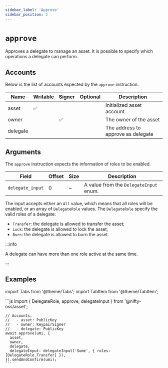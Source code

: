 ```yaml
---
sidebar_label: 'Approve'
sidebar_position: 2
---
```


# `approve`

Approves a delegate to manage an asset. It is possible to specify which operations a delegate can perform.

## Accounts

Below is the list of accounts expected by the `approve` instruction.

| Name             | Writable | Signer | Optional | Description |
|------------------|----------|--------|----------|-------------|
| asset            | ✅       |        |          | Initialized asset account |
| owner            |          | ✅     |          | The owner of the asset |
| delegate         |          |        |          | The address to approve as delegate |

## Arguments

The `approve` instruction expects the information of roles to be enabled.

| Field             | Offset | Size | Description |
|-------------------|--------|------|-------------|
| `delegate_input`  | 0      | ~    | A value from the `DelegateInput` enum. |

The input accepts either an `All` value, which means that all roles will be enabled, or an array of `DelegateRole` values. The `DelegateRole` specify the valid roles of a delegate:
- `Transfer`: the delegate is allowed to transfer the asset;
- `Lock`: the delegate is allowed to lock the asset;
- `Burn`: the delegate is allowed to burn the asset.

:::info

A delegate can have more than one role active at the same time.

:::

## Examples

import Tabs from '@theme/Tabs';
import TabItem from '@theme/TabItem';

<Tabs>
  <TabItem value="javascript" label="JavaScript" default>
    ```js
    import { DelegateRole, approve, delegateInput } from '@nifty-oss/asset';

    // Accounts:
    //   - asset: PublicKey
    //   - owner: KeypairSigner
    //   - delegate: PublicKey
    await approve(umi, {
      asset,
      owner,
      delegate,
      delegateInput: delegateInput('Some', { roles: [DelegateRole.Transfer] }),
    }).sendAndConfirm(umi);
    ```
  </TabItem>
</Tabs>
